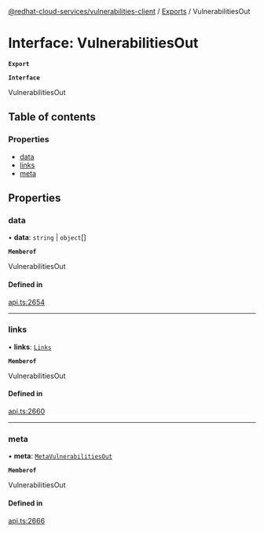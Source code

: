 [@redhat-cloud-services/vulnerabilities-client](../README.md) / [Exports](../modules.md) / VulnerabilitiesOut

# Interface: VulnerabilitiesOut

**`Export`**

**`Interface`**

VulnerabilitiesOut

## Table of contents

### Properties

- [data](VulnerabilitiesOut.md#data)
- [links](VulnerabilitiesOut.md#links)
- [meta](VulnerabilitiesOut.md#meta)

## Properties

### data

• **data**: `string` \| `object`[]

**`Memberof`**

VulnerabilitiesOut

#### Defined in

[api.ts:2654](https://github.com/RedHatInsights/javascript-clients/blob/master/packages/vulnerabilities/git-api/api.ts#L2654)

___

### links

• **links**: [`Links`](Links.md)

**`Memberof`**

VulnerabilitiesOut

#### Defined in

[api.ts:2660](https://github.com/RedHatInsights/javascript-clients/blob/master/packages/vulnerabilities/git-api/api.ts#L2660)

___

### meta

• **meta**: [`MetaVulnerabilitiesOut`](MetaVulnerabilitiesOut.md)

**`Memberof`**

VulnerabilitiesOut

#### Defined in

[api.ts:2666](https://github.com/RedHatInsights/javascript-clients/blob/master/packages/vulnerabilities/git-api/api.ts#L2666)
